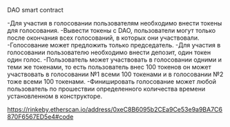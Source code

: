 DAO smart contract

-Для участия в голосовании пользователям необходимо внести  токены для голосования. 
-Вывести токены с DAO, пользователи могут только после окончания всех голосований, в которых они участвовали. 
-Голосование может предложить только председатель.
-Для участия в голосовании пользователю необходимо внести депозит, один токен один голос. 
-Пользователь может участвовать в голосовании одними и теми же токенами, то есть пользователь внес 100 токенов он 
может участвовать в голосовании №1 всеми 100 токенами и в голосовании №2 тоже всеми 100 токенами.
-Финишировать голосование может любой пользователь по прошествии определенного количества времени установленном в конструкторе.


https://rinkeby.etherscan.io/address/0xeC8B6095b2CEa9Ce53e9a9BA7C6870F6567ED5e4#code